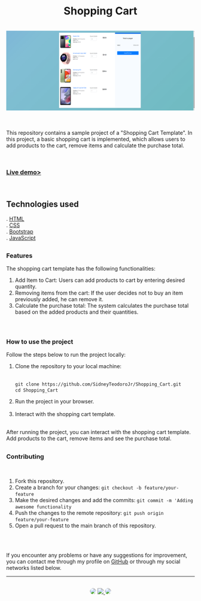 <h1 align="center">Shopping Cart</h1>
</br>

<div align="center">
<a href="https://sidneyteodorojr.github.io/Shopping_Cart/" target="_blank">
<img src="https://github.com/SidneyTeodoroJr/Shopping_Cart/blob/main/shopping_card_screenshot.png" alt="gradient">
</a>
</div>
</br> 
</br>

<p>
 This repository contains a sample project of a "Shopping Cart Template". In this project, a basic shopping cart is implemented, which allows users to add products to the cart, remove items and calculate the purchase total.
</p>
</br>

<h3 align="left"><a href="https://sidneyteodorojr.github.io/Shopping_Cart/">Live demo></a></h3>
</br>


## Technologies used

. <a href="https://www.w3schools.com/html/html_intro.asp" target="_blank">HTML</a>
</br>
. <a href="https://www.w3schools.com/css/default.asp" target="_blank">CSS</a>
</br>
. <a href="https://getbootstrap.com/docs/5.3/getting-started/introduction/" target="_blank">Bootstrap</a>
</br>
. <a href="https://www.w3schools.com/js/default.asp" target="_blank">JavaScript</a>
</br>

## <h3>Features</h3>

<p>
 The shopping cart template has the following functionalities:
</p>

1. Add Item to Cart: Users can add products to cart by entering desired quantity.
2. Removing items from the cart: If the user decides not to buy an item previously added, he can remove it.
3. Calculate the purchase total: The system calculates the purchase total based on the added products and their quantities.
</br>

## <h3>How to use the project</h3>

<p>
 Follow the steps below to run the project locally:
</p>

1. Clone the repository to your local machine:
   </br>
   </br>
   ```
   git clone https://github.com/SidneyTeodoroJr/Shopping_Cart.git
   cd Shopping_Cart

2. Run the project in your browser.
   </br>
   </br>
3. Interact with the shopping cart template.
   </br>
   </br>

<p>
 After running the project, you can interact with the shopping cart template. Add products to the cart, remove items and see the purchase total.
</p>

 ## <h3>Contributing</h3>
   </br>

 1. Fork this repository.
 2. Create a branch for your changes: `git checkout -b feature/your-feature`
 3. Make the desired changes and add the commits: `git commit -m 'Adding awesome functionality`
 4. Push the changes to the remote repository: `git push origin feature/your-feature`
 5. Open a pull request to the main branch of this repository.
</br>
</br>

<p>
If you encounter any problems or have any suggestions for improvement, you can contact me through my profile on <a href="https://github.com/SidneyTeodoroJr" target="_blank">GitHub</a> or through my social networks listed below.
</p>

<hr>
</br>

<div align="center">
<a href="https://www.facebook.com/profile.php?id=100091086461235" target="_blank"><img src="https://img.shields.io/badge/-Facebook-%230077B5?style=for-the-badge&logo=facebook&logoColor=white" style="border-radius: 30px" target="_blank"></a>
<a href="https://www.instagram.com/sidneyteodoroaraujo" target="_blank"><img src="https://img.shields.io/badge/-Instagram-%23E4405F?style=for-the-badge&logo=instagram&logoColor=white"</a>
<a href="https://www.linkedin.com/in/sidney-teodoro-4a4a8119b?lipi=urn%3Ali%3Apage%3Ad_flagship3_profile_view_base_contact_details%3B%2FevuTOiSSJS2hWGCZgtZiQ%3D%3D" target="_blank"><img src="https://img.shields.io/badge/-LinkedIn-%230077B5?style=for-the-badge&logo=linkedin&logoColor=white" style="border-radius: 30px" target="_blank"></a>
</div>
